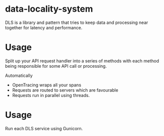 # data-locality-system

DLS is a library and pattern that tries to keep data and processing near together for latency and performance.

# Usage

Split up your API request handler into a series of methods with each method being responsible for some API call or processing.

Automatically

* OpenTracing wraps all your spans
* Requests are routed to servers which are favourable
* Requests run in parallel using threads.

# Usage

Run each DLS service using Gunicorn.
